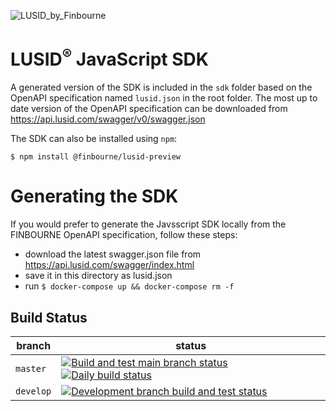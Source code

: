 ![LUSID_by_Finbourne](https://content.finbourne.com/LUSID_repo.png)

# LUSID<sup>®</sup> JavaScript SDK

A generated version of the SDK is included in the `sdk` folder based on the OpenAPI specification named `lusid.json` in the root folder.  The most up to date version of the OpenAPI specification can be downloaded from https://api.lusid.com/swagger/v0/swagger.json

The SDK can also be installed using `npm`:

```
$ npm install @finbourne/lusid-preview
```

# Generating the SDK
If you would prefer to generate the Javsscript SDK locally from the FINBOURNE OpenAPI specification, follow these steps:

- download the latest swagger.json file from https://api.lusid.com/swagger/index.html
- save it in this directory as lusid.json
- run `$ docker-compose up && docker-compose rm -f`
 
 ## Build Status

| branch | status |
| --- | --- |
| `master` |  [![Build and test main branch status](https://github.com/finbourne/lusid-sdk-js-preview/actions/workflows/build-and-test.yaml/badge.svg)](https://github.com/finbourne/lusid-sdk-js-preview/actions/workflows/build-and-test.yaml) [![Daily build status](https://github.com/finbourne/lusid-sdk-js-preview/actions/workflows/cron.yaml/badge.svg)](https://github.com/finbourne/lusid-sdk-js-preview/actions/workflows/build-and-test-branches.yaml)|
| `develop` | [![Development branch build and test status](https://github.com/finbourne/lusid-sdk-js-preview/actions/workflows/build-and-test-branches.yaml/badge.svg)](https://travis-ci.org/finbourne/lusid-sdk-js) |
